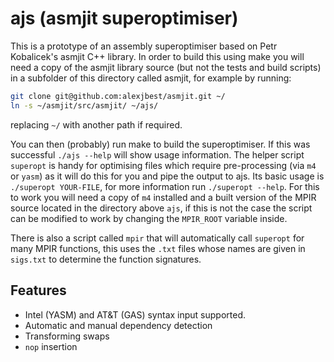 ajs (asmjit superoptimiser)
===========================

This is a prototype of an assembly superoptimiser based on Petr Kobalicek's asmjit C++ library.
In order to build this using make you will need a copy of the asmjit library source (but not the tests and build scripts) in a subfolder of this directory called asmjit, for example by running:
```bash
git clone git@github.com:alexjbest/asmjit.git ~/
ln -s ~/asmjit/src/asmjit/ ~/ajs/
```
replacing `~/` with another path if required.

You can then (probably) run make to build the superoptimiser.
If this was successful `./ajs --help` will show usage information.
The helper script `superopt` is handy for optimising files which require pre-processing (via `m4` or `yasm`) as it will do this for you and pipe the output to ajs. Its basic usage is `./superopt YOUR-FILE`, for more information run `./superopt --help`. For this to work you will need a copy of `m4` installed and a built version of the MPIR source located in the directory above `ajs`, if this is not the case the script can be modified to work by changing the `MPIR_ROOT` variable inside.

There is also a script called `mpir` that will automatically call `superopt` for many MPIR functions, this uses the `.txt` files whose names are given in `sigs.txt` to determine the function signatures.


Features
--------
 - Intel (YASM) and AT&T (GAS) syntax input supported.
 - Automatic and manual dependency detection
 - Transforming swaps
 - `nop` insertion

